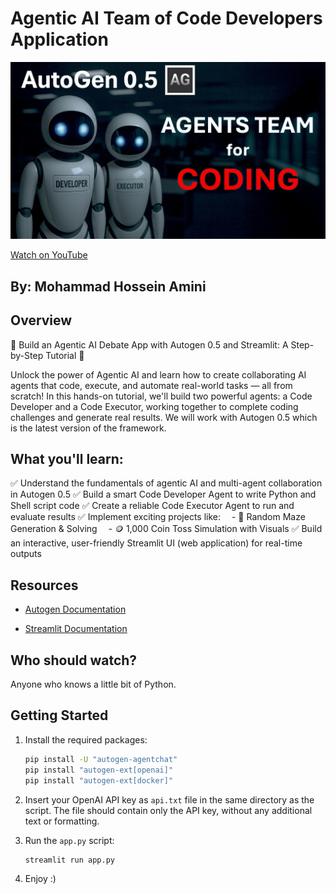 # Agentic AI Team of Code Developers Application

![Video Thumbnail](stuff/image.jpg)

[Watch on YouTube](https://www.youtube.com/watch?v=8INMwnI7pJg&list=PLEe-UC96P-yaND7e6NsapElGTKfXq_cew&index=5)

##  By: Mohammad Hossein Amini

## Overview

🚀 Build an Agentic AI Debate App with Autogen 0.5 and Streamlit: A Step-by-Step Tutorial 🚀

Unlock the power of Agentic AI and learn how to create collaborating AI agents that code, execute, and automate real-world tasks — all from scratch! In this hands-on tutorial, we'll build two powerful agents: a Code Developer and a Code Executor, working together to complete coding challenges and generate real results. We will work with Autogen 0.5 which is the latest version of the framework.

## What you'll learn:

✅ Understand the fundamentals of agentic AI and multi-agent collaboration in Autogen 0.5
✅ Build a smart Code Developer Agent to write Python and Shell script code
✅ Create a reliable Code Executor Agent to run and evaluate results
✅ Implement exciting projects like:
 - 🧩 Random Maze Generation & Solving
 - 🪙 1,000 Coin Toss Simulation with Visuals
✅ Build an interactive, user-friendly Streamlit UI (web application) for real-time outputs

## Resources

- [Autogen Documentation](https://microsoft.github.io/autogen/stable//index.html)

- [Streamlit Documentation](https://streamlit.io/)

## Who should watch?
Anyone who knows a little bit of Python.

##  Getting Started
1. Install the required packages:
   ```bash
   pip install -U "autogen-agentchat"
   pip install "autogen-ext[openai]"
   pip install "autogen-ext[docker]"
   ```

2. Insert your OpenAI API key as `api.txt` file in the same directory as the script. The file should contain only the API key, without any additional text or formatting.

3. Run the `app.py` script:
   ```bash
   streamlit run app.py
   ```

4. Enjoy :)